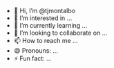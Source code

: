- 👋 Hi, I’m @tjmontalbo
- 👀 I’m interested in ...
- 🌱 I’m currently learning ...
- 💞️ I’m looking to collaborate on ...
- 📫 How to reach me ...
- 😄 Pronouns: ...
- ⚡ Fun fact: ...

<!---
tjmontalbo/tjmontalbo is a ✨ special ✨ repository because its `README.md` (this file) appears on your GitHub profile.
You can click the Preview link to take a look at your changes.
--->
